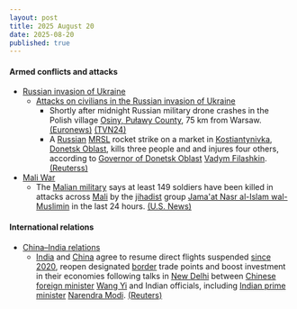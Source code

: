 ```yaml
---
layout: post
title: 2025 August 20
date: 2025-08-20
published: true
---
```



#### Armed conflicts and attacks

* [Russian invasion of Ukraine](https://en.wikipedia.org/wiki/Russian_invasion_of_Ukraine "Russian invasion of Ukraine")
  * [Attacks on civilians in the Russian invasion of Ukraine](https://en.wikipedia.org/wiki/Attacks_on_civilians_in_the_Russian_invasion_of_Ukraine "Attacks on civilians in the Russian invasion of Ukraine")
    * Shortly after midnight Russian military drone crashes in the Polish village [Osiny, Puławy County](https://en.wikipedia.org/wiki/Osiny%2C_Pu%C5%82awy_County "Osiny, Puławy County"), 75 km from Warsaw. [(Euronews)](https://www.euronews.com/2025/08/20/suspected-military-drone-crashes-and-explodes-in-eastern-poland-officials-say) [(TVN24)](https://tvn24.pl/polska/mon-mamy-do-czynienia-z-rosyjskim-dronem-prowokacja-st8608372)
    * A [Russian](https://en.wikipedia.org/wiki/Russian_Armed_Forces "Russian Armed Forces") [MRSL](https://en.wikipedia.org/wiki/Multiple_rocket_launcher "Multiple rocket launcher") rocket strike on a market in [Kostiantynivka](https://en.wikipedia.org/wiki/Kostiantynivka "Kostiantynivka"), [Donetsk Oblast](https://en.wikipedia.org/wiki/Donetsk_Oblast "Donetsk Oblast"), kills three people and and injures four others, according to [Governor of Donetsk Oblast](https://en.wikipedia.org/wiki/Governor_of_Donetsk_Oblast "Governor of Donetsk Oblast") [Vadym Filashkin](https://en.wikipedia.org/wiki/Vadym_Filashkin "Vadym Filashkin"). [(Reuterss)](https://www.reuters.com/world/three-killed-russian-shelling-key-eastern-ukrainian-city-local-officials-say-2025-08-20/)
* [Mali War](https://en.wikipedia.org/wiki/Mali_War "Mali War")
  * The [Malian military](https://en.wikipedia.org/wiki/Malian_Armed_Forces "Malian Armed Forces") says at least 149 soldiers have been killed in attacks across [Mali](https://en.wikipedia.org/wiki/Mali "Mali") by the [jihadist](https://en.wikipedia.org/wiki/Jihadism "Jihadism") group [Jama'at Nasr al-Islam wal-Muslimin](https://en.wikipedia.org/wiki/Jama%27at_Nasr_al-Islam_wal-Muslimin "Jama'at Nasr al-Islam wal-Muslimin") in the last 24 hours. [(U.S. News)](https://www.usnews.com/news/world/articles/2025-08-20/mali-army-says-149-soldiers-killed-in-24-hours-in-attacks-by-al-qaeda-linked-group)

#### International relations

* [China–India relations](https://en.wikipedia.org/wiki/China%E2%80%93India_relations "China–India relations")
  * [India](https://en.wikipedia.org/wiki/India "India") and [China](https://en.wikipedia.org/wiki/China "China") agree to resume direct flights suspended [since 2020](https://en.wikipedia.org/wiki/2020%E2%80%932021_China%E2%80%93India_skirmishes "2020–2021 China–India skirmishes"), reopen designated [border](https://en.wikipedia.org/wiki/Sino-Indian_border_dispute "Sino-Indian border dispute") trade points and boost investment in their economies following talks in [New Delhi](https://en.wikipedia.org/wiki/New_Delhi "New Delhi") between [Chinese foreign minister](https://en.wikipedia.org/wiki/Foreign_Minister_of_China "Foreign Minister of China") [Wang Yi](https://en.wikipedia.org/wiki/Wang_Yi "Wang Yi") and Indian officials, including [Indian prime minister](https://en.wikipedia.org/wiki/Prime_Minister_of_India "Prime Minister of India") [Narendra Modi](https://en.wikipedia.org/wiki/Narendra_Modi "Narendra Modi"). [(Reuters)](https://www.reuters.com/world/china/india-china-agree-resume-direct-flights-boost-business-links-2025-08-19/)
